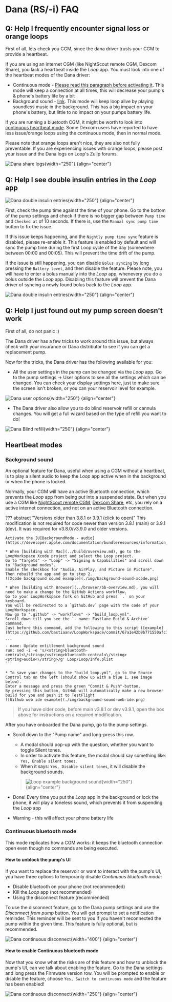 # Dana (RS/-i) FAQ

## Q: Help I frequently encounter signal loss or orange loops

First of all, lets check you CGM, since the dana driver trusts your CGM to provide a heartbeat.

If you are using an internet CGM (like NightScout remote CGM, Dexcom Share), you lack a heartbeat inside the *Loop* app.
You must look into one of the heartbeat modes of the Dana driver:

- Continuous mode - [Please read this paragraph before activating it](#continuous-bluetooth-mode). This mode will keep a connection at all times, this will decrease your pump's & phone's battery life by a bit
- Background sound - [link](#background-sound). This mode will keep loop alive by playing soundless music in the background. This has a big impact on your phone's battery, but little to no impact on your pumps battery life.

If you are running a bluetooth CGM, it might be worth to look into [continuous heartbeat mode](#continuous-bluetooth-mode).
Some Dexcom users have reported to have less issue/orange loops using the continuous mode, then in normal mode.

Please note that orange loops aren't nice, they are also not fully preventable.
If you are experiencing issues with orange loops, please post your issue and the Dana logs on Loop's Zulip forums.

![Dana share logs](./img/dana-share-logs.png){width="250"}
{align="center"}

## Q: Help I see double insulin entries in the *Loop* app

![Dana double insulin entries](./img/dana-double-entry-example.jpeg){width="250"}
{align="center"}

First, check the pump time against the time of your phone.
Go to the bottom of the pump settings and check if there is no bigger gap between `Pump time` and `Checked at` of 10 seconds.
If there is, use the `Manual sync pump time` button to fix the issue.

If this issue keeps happening, and the `Nightly pump time sync` feature is disabled, please re-enable it.
This feature is enabled by default and will sync the pump time during the first Loop cycle of the day (somewhere between 00:00 and 00:05).
This will prevent the time drift of the pump.

If the issue is still happening, you can disable `Bolus syncing` by long pressing the `Battery level`, and then disable the feature.
Please note, you will have to enter a bolus manually into the *Loop* app, whenevery you do a bolus outside the *Loop* app.
Disabling this feature will prevent the Dana driver of syncing a newly found bolus back to the *Loop* app.

![Dana double insulin entries](./img/dana-bolus-syncing.jpeg){width="250"}
{align="center"}

## Q: Help I just found out my pump screen doesn't work

First of all, do not panic :)

The Dana driver has a few tricks to work around this issue, but always check with your insurance or Dana distributor to see if you can get a replacement pump.

Now for the tricks, the Dana driver has the following available for you:

- All the user settings in the pump can be changed via the *Loop* app.
Go to the pump settings -> User options to see all the settings which can be changed.
You can check your display settings here, just to make sure the screen isn't broken, or you can your reservoir level for example.

![Dana user options](./img/dana-user-options.png){width="250"}
{align="center"}

- The Dana driver also allow you to do blind reservoir refill or cannula changes.
You will get a full wizard based on the type of refill you want to do!

![Dana Blind refill](./img/dana-blind-refill.png){width="250"}
{align="center"}

## Heartbeat modes

### Background sound

An optional feature for Dana, useful when using a CGM without a heartbeat, is to play a silent audio to keep the *Loop* app active when in the background or when the phone is locked.

Normally, your CGM will have an active Bluetooth connection, which prevents the *Loop* app from being put into a suspended state.
But when you use a CGM like [NightScout remote CGM](../loop-3/add-cgm.md#nightscout-remote-cgm), [Dexcom Share](../loop-3/add-cgm.md#dexcom-share-as-a-cgm), etc, you rely on a active internet connection, and not on an active Bluetooth connection.

??? abstract "Versions older than 3.8.1 or 3.9.1 (click to open)"
    This modification is not required for code newer than version 3.8.1 (main) or 3.9.1 (dev). It was required for v3.8.0/v3.9.0 and older versions.

    Activate the [UIBackgroundMode - audio](https://developer.apple.com/documentation/bundleresources/information_property_list/uibackgroundmodes):

    * When [building with Mac](../build/overview.md), go to the LoopWorkspace Xcode project and select the Loop project.
    Go to "Targets" -> "Loop" -> "Signing & Capabilities" and scroll down to "Background modes".
    Enable the checkbox for "Audio, AirPlay, and Picture in Picture".
    Then rebuild the app and go to step 2.
    ![Xcode background sound example](./img/background-sound-xcode.png)

    * When [building with Browser](../browser/bb-overview.md), you will need to make a change to the GitHub Actions workflow.
    Go to your LoopWorkspace fork on GitHub and press `.` on your keyboard.
    You will be redirected to a `github.dev` page with the code of your LoopWorkspace.
    Now go to ".github" -> "workflows" -> "build_loop.yml".
    Scroll down till you see the `- name: Fastlane Build & Archive` command.
    Just before this command, add the following to this script ([example](https://github.com/bastiaanv/LoopWorkspace/commit/67a1e42b9b771550afc14adf914ff98c37d96e67)):

    ```
    - name: Update entitlement background sound
    run: sed -i -e 's/<string>bluetooth-central<\/string>/<string>bluetooth-central<\/string><string>audio<\/string>/g' Loop/Loop/Info.plist
    ```

    * To save your changes to the "build_loop.yml", go to the Source Control tab on the left (should show up with a blue 1, see image below).
    Enter a message and press the green "Commit & Push"-button.
    By pressing this button, GitHub will automatically make a new browser build for you and push it to TestFlight
    ![Github web ide example](./img/background-sound-web-ide.png)

> If you have older code, before main v3.8.1 or dev v3.9.1, open the box above for instructions on a required modification.

After you have onboarded the Dana pump, go to the pump settings.

* Scroll down to the "Pump name" and long-press this row.
    * A modal should pop-up with the question, whether you want to toggle Silent tones.
    * In order to activate this feature, the modal should say something like: `Yes, Enable silent tones`.
    * When it says: `Yes, Disable silent tones`, it will disable the background sounds.

    > ![Loop example background sound](./img/background-sound-loop.jpeg){width="250"}
    {align="center"}

* Done!
    Every time you put the *Loop* app in the background or lock the phone, it will play a toneless sound, which prevents it from suspending the *Loop* app
* Warning - this will affect your phone battery life
        
### Continuous bluetooth mode

This mode replicates how a CGM works: it keeps the bluetooth connection open even though no commands are being executed.

#### How to unblock the pump's UI
If you want to replace the reservoir or want to interact with the pump's UI, you have three options to temporarily disable *Continuous bluetooth mode*:

- Disable bluetooth on your phone (not recommended)
- Kill the *Loop* app (not recommended)
- Using the disconnect feature (recommended)

To use the disconnect feature, go to the Dana pump settings and use the *Disconnect from pump* button.
You will get prompt to set a notification reminder.
This reminder will be sent to you if you haven't reconnected the pump within the given time.
This feature is fully optional, but is recommended.

![Dana continuous disconnect](./img/dana-disconnect.png){width="400"}
{align="center"}

#### How to enable Continuous bluetooth mode
Now that you know what the risks are of this feature and how to unblock the pump's UI, can we talk about enabling the feature.
Go to the Dana settings and long press the Firmware version row.
You will be prompted to enable or disable the feature, choose `Yes, Switch to continuous mode` and the feature has been enabled!

![Dana continuous disconnect](./img/dana-hidden-enable.png){width="250"}
{align="center"}